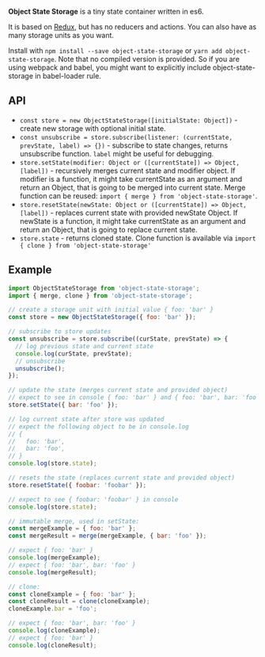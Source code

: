 **Object State Storage** is a tiny state container written in es6.

It is based on [Redux](https://github.com/reactjs/redux), but has no reducers and actions.
You can also have as many storage units as you want.

Install with `npm install --save object-state-storage` or `yarn add object-state-storage`. Note that no compiled version is provided. So if you are using webpack and babel, you might want to explicitly include object-state-storage in babel-loader rule.

## API
- `const store = new ObjectStateStorage([initialState: Object])` - create new storage with optional initial state.
- `const unsubscribe = store.subscribe(listener: (currentState, prevState, label) => {})` - subscribe to state changes, returns unsubscribe function. `label` might be useful for debugging.
- `store.setState(modifier: Object or ([currentState]) => Object, [label])` - recursively merges current state and modifier object. If modifier is a function, it might take currentState as an argument and return an Object, that is going to be merged into current state. Merge function can be reused: `import { merge } from 'object-state-storage'`.
- `store.resetState(newState: Object or ([currentState]) => Object, [label])` - replaces current state with provided newState Object. If newState is a function, it might take currentState as an argument and return an Object, that is going to replace current state.
- `store.state` - returns cloned state. Clone function is available via `import { clone } from 'object-state-storage'`

## Example

```javascript
import ObjectStateStorage from 'object-state-storage';
import { merge, clone } from 'object-state-storage';

// create a storage unit with initial value { foo: 'bar' }
const store = new ObjectStateStorage({ foo: 'bar' });

// subscribe to store updates
const unsubscribe = store.subscribe((curState, prevState) => {
  // log previous state and current state
  console.log(curState, prevState);
  // unsubscribe
  unsubscribe();
});

// update the state (merges current state and provided object)
// expect to see in console { foo: 'bar' } and { foo: 'bar', bar: 'foo' }
store.setState({ bar: 'foo' });

// log current state after store was updated
// expect the following object to be in console.log
// {
//   foo: 'bar',
//   bar: 'foo',
// }
console.log(store.state);

// resets the state (replaces current state and provided object)
store.resetState({ foobar: 'foobar' });

// expect to see { foobar: 'foobar' } in console
console.log(store.state);

// immutable merge, used in setState:
const mergeExample = { foo: 'bar' };
const mergeResult = merge(mergeExample, { bar: 'foo' });

// expect { foo: 'bar' }
console.log(mergeExample);
// expect { foo: 'bar', bar: 'foo' }
console.log(mergeResult);

// clone:
const cloneExample = { foo: 'bar' };
const cloneResult = clone(cloneExample);
cloneExample.bar = 'foo';

// expect { foo: 'bar', bar: 'foo' }
console.log(cloneExample);
// expect { foo: 'bar' }
console.log(cloneResult);

```
